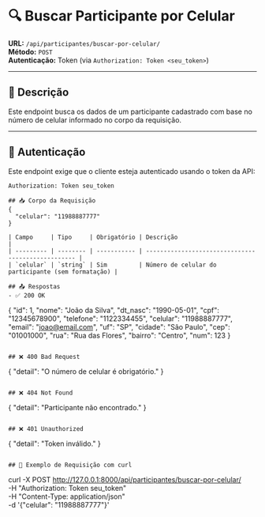 # 🔍 Buscar Participante por Celular

**URL:** `/api/participantes/buscar-por-celular/`  
**Método:** `POST`  
**Autenticação:** Token (via `Authorization: Token <seu_token>`)

---

## 🎯 Descrição

Este endpoint busca os dados de um participante cadastrado com base no número de celular informado no corpo da requisição.

---

## 🔐 Autenticação

Este endpoint exige que o cliente esteja autenticado usando o token da API:

```http
Authorization: Token seu_token

## 📥 Corpo da Requisição
{
  "celular": "11988887777"
}

| Campo     | Tipo     | Obrigatório | Descrição                                          |
| --------- | -------- | ----------- | -------------------------------------------------- |
| `celular` | `string` | Sim         | Número de celular do participante (sem formatação) |

## 📤 Respostas
- ✅ 200 OK
```
{
  "id": 1,
  "nome": "João da Silva",
  "dt_nasc": "1990-05-01",
  "cpf": "12345678900",
  "telefone": "1122334455",
  "celular": "11988887777",
  "email": "joao@email.com",
  "uf": "SP",
  "cidade": "São Paulo",
  "cep": "01001000",
  "rua": "Rua das Flores",
  "bairro": "Centro",
  "num": 123
}
```

## ❌ 400 Bad Request
```
{
  "detail": "O número de celular é obrigatório."
}
```

## ❌ 404 Not Found
```
{
  "detail": "Participante não encontrado."
}
```

## ❌ 401 Unauthorized
```
{
  "detail": "Token inválido."
}
```

## 📌 Exemplo de Requisição com curl
```
curl -X POST http://127.0.0.1:8000/api/participantes/buscar-por-celular/ \
     -H "Authorization: Token seu_token" \
     -H "Content-Type: application/json" \
     -d '{"celular": "11988887777"}'
```